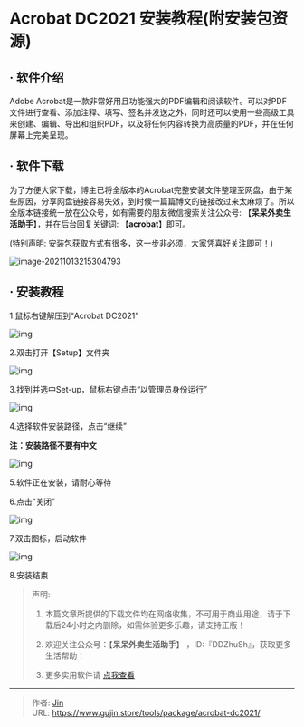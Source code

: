 # Acrobat DC2021 安装教程(附安装包资源)


## · 软件介绍

Adobe Acrobat是一款非常好用且功能强大的PDF编辑和阅读软件。可以对PDF文件进行查看、添加注释、填写、签名并发送之外，同时还可以使用一些高级工具来创建、编辑、导出和组织PDF，以及将任何内容转换为高质量的PDF，并在任何屏幕上完美呈现。


## · 软件下载
为了方便大家下载，博主已将全版本的Acrobat完整安装文件整理至网盘，由于某些原因，分享网盘链接容易失效，到时候一篇篇博文的链接改过来太麻烦了。所以全版本链接统一放在公众号，如有需要的朋友微信搜索关注公众号: 【**呆呆外卖生活助手**】，并在后台回复关键词: 【**acrobat**】即可。

(特别声明: 安装包获取方式有很多，这一步非必须，大家凭喜好关注即可！)

![image-20211013215304793](https://img.gujin.store/img/image-20211013215304793.png)

## · 安装教程

1.鼠标右键解压到“Acrobat DC2021”

![img](https://img.gujin.store/img/v2-fa9c3ec25e7127c4075ad101bcf3058a_720w.png)

2.双击打开【Setup】文件夹

![img](https://img.gujin.store/img/v2-7c3d00779e5024b50d6990263e2f269e_720w.png)



3.找到并选中Set-up，鼠标右键点击“以管理员身份运行”

![img](https://img.gujin.store/img/v2-1b2a70436bd197907cd2048c95450377_720w.png)

4.选择软件安装路径，点击“继续”

**注：安装路径不要有中文**

![img](https://img.gujin.store/img/v2-7e007d71d8251c14099d6fac22b904cc_720w.png)

5.软件正在安装，请耐心等待

6.点击“关闭”

![img](https://img.gujin.store/img/v2-a8bfb7a70f9df91440c39ae746859253_720w.png)

7.双击图标，启动软件

![img](https://img.gujin.store/img/v2-3a8b6d7242de35e464221cbcc649f70e_720w.png)



8.安装结束




> 声明: 
>
> 1. 本篇文章所提供的下载文件均在网络收集，不可用于商业用途，请于下载后24小时之内删除，如需体验更多乐趣，请支持正版！
>
> 2. 欢迎关注公众号：【**呆呆外卖生活助手**】 ，ID:『DDZhuSh』，获取更多生活帮助！
>
> 3. 更多实用软件请  [点我查看](/tools)


---

> 作者: [Jin](https://img.gujin.store/img/favicon.ico)  
> URL: https://www.gujin.store/tools/package/acrobat-dc2021/  

